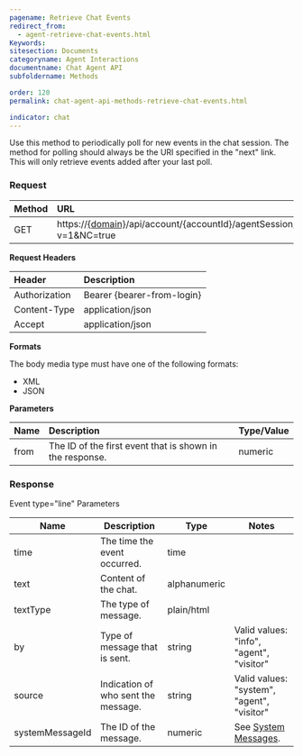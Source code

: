 ```yaml
---
pagename: Retrieve Chat Events
redirect_from:
  - agent-retrieve-chat-events.html
Keywords:
sitesection: Documents
categoryname: Agent Interactions
documentname: Chat Agent API
subfoldername: Methods

order: 120
permalink: chat-agent-api-methods-retrieve-chat-events.html

indicator: chat
---
```


Use this method to periodically poll for new events in the chat session. The method for polling should always be the URI specified in the "next" link. This will only retrieve events added after your last poll.

### Request

 |Method  |URL |
 |:---|  :---| 
 |GET|  https://[{domain}](/agent-domain-domain-api.html)/api/account/{accountId}/agentSession/{agentSessionId}/chat/{chatId}/events?v=1&NC=true |

**Request Headers**

 |Header  |Description |
 |:---|  :---| 
 |Authorization| Bearer {bearer-from-login} |
 |Content-Type|  application/json| 
 |Accept|  application/json| 

**Formats**

The body media type must have one of the following formats:

- XML
- JSON

**Parameters**

 |Name|  Description|  Type/Value| 
 |:---  |:---  |:--- |
|from  |The ID of the first event that is shown in the response.  |numeric| 

### Response

Event type="line" Parameters

| Name            | Description                         | Type         | Notes                                              |
|-----------------|-------------------------------------|--------------|----------------------------------------------------|
| time            | The time the event occurred.        | time         |                                                    |
| text            | Content of the chat.                | alphanumeric |                                                    |
| textType        | The type of message.                | plain/html   |                                                    |
| by              | Type of message that is sent.       | string       | Valid values: "info", "agent", "visitor"           |
| source          | Indication of who sent the message. | string       | Valid values: "system", "agent", "visitor"         |
| systemMessageId | The ID of the message.              | numeric      | See [System Messages](agent-system-messages.html). |
